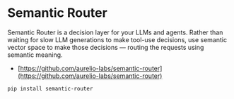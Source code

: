 # Semantic Router

Semantic Router is a decision layer for your LLMs and agents. Rather than waiting for slow LLM generations to make tool-use decisions, use semantic vector space to make those decisions — routing the requests using semantic meaning.

- [https://github.com/aurelio-labs/semantic-router](https://github.com/aurelio-labs/semantic-router)

```
pip install semantic-router
```
